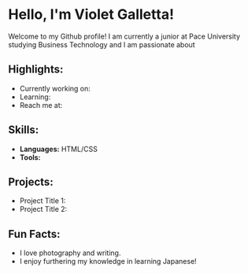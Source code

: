 
# Hello, I'm Violet Galletta!

Welcome to my Github profile! I am currently a junior at Pace University studying Business Technology and I am passionate about

## Highlights:

- Currently working on:
- Learning:
- Reach me at: 

## Skills:

- **Languages:** HTML/CSS
- **Tools:**

## Projects:

- Project Title 1:
- Project Title 2:

## Fun Facts:

- I love photography and writing.
- I enjoy furthering my knowledge in learning Japanese!
